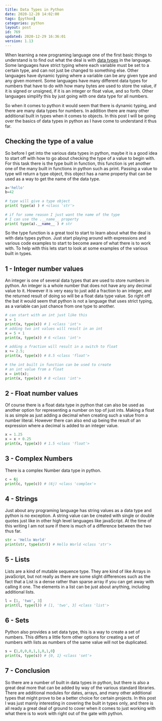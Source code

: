 ```yaml
---
title: Data Types in Python
date: 2020-12-28 14:02:00
tags: [python]
categories: python
layout: post
id: 769
updated: 2020-12-29 16:36:01
version: 1.13
---
```


When learning a new programing language one of the first basic things to understand is to find out what the deal is with [data types](https://www.tutorialsteacher.com/python/python-data-types) in the language. Some languages have strict typing where each variable must be set to a certain type, and can not just be changed to something else. Other languages have dynamic typing where a variable can be any given type and any given moment. Some languages have many different data types for numbers that have to do with how many bytes are used to store the value, if it is signed or unsigned, if it is an integer or float value, and so forth. Other languages simplify this by just going with one data type for all numbers.

So when it comes to python it would seem that there is dynamic typing, and there are many data types for numbers. In addition there are many other additional built in types when it comes to objects. In this post I will be going over the basics of data types in python as I have come to understand it thus far.

<!-- more -->

## Checking the type of a value

So before I get into the various data types in python, maybe it is a good idea to start off with how to go about checking the type of a value to begin with. For this task there is the type built in function, this function is yet another one of the many built in functions in python such as print. Passing a value to type will return a type object, this object has a name property that can be used as a way to get the name of the data type.

```python
a='hello'
b=42
 
# type will give a type object
print( type(a) ) # <class 'str'>
 
# if for some reason I just want the name of the type
# I can use the .__name__ property
print( type(a).__name__ ) # str
```

So the type function is a great tool to start to learn about what the deal is with data types python. Just start playing around with expressions and various code examples to start to become aware of what there is to work with. To help with this lets start to look at some examples of the various built in types.

## 1 - Integer number values

An integer is one of several data types that are used to store numbers in python. An integer is a whole number that does not have any any decimal value to it. However it is very easy to just add a fraction to an integer, and the returned result of doing so will be a float data type value. So right off the bat it would seem that python is not a language that uses strict typing, as a variable can just chance from one type to another.

```python
# can start with an int just like this
x = 1
print(x, type(x)) # 1 <class 'int'>
# adding two int values will result in an int
x = 5 + 1
print(x, type(x)) # 6 <class 'int'>
 
# adding a fraction will result in a switch to float
x += 2.5;
print(x, type(x)) # 8.5 <class 'float'>
 
# the int built in function can be used to create
# an int value from a float
x = int(x);
print(x, type(x)) # 8 <class 'int'>
```

## 2 - Float number values

Of course there is a float data type in python that can also be used as another option for representing a number on top of just ints. Making a float is as simple as just adding a decimal when creating such a value from a number literal. However there can also end up being the result of an expression where a decimal is added to an integer value.

```python
x = 1.25
x = x + 0.25
print(x, type(x)) # 1.5 <class 'float'>
```

## 3 - Complex Numbers

There is a complex Number data type in python.

```python
c = 6j
print(c, type(c)) # (6j) <class 'complex'>
```

## 4 - Strings

Just about any programing language has string values as a data type and python is no exception. A string value can be created with single or double quotes just like in other high level languages like javaScript. At the time of this writing I am not sure if there is much of a difference between the two thus far.

```python
str = 'Hello World'
print(str, type(str)) # Hello World <class 'str'>
```

## 5 - Lists

Lists are a kind of mutable sequence type. They are kind of like Arrays in javaScript, but not really as there are some slight differences such as the fact that a List is a dense rather than sparse array if you can get away with calling it one. The elements in a list can be just about anything, including additional lists.

```python
l = [1, 'two', 3]
print(l, type(l)) # [1, 'two', 3] <class 'list'>
```

## 6 - Sets

Python also provides a set data type, this is a way to create a set of numbers. This differs a little form other options for creating a set of numbers with lists as numbers of the same value will not be duplicated.

```python
s = {1,0,0,0,1,1,0,1,0}
print(s, type(s)) # {0, 1} <class 'set'>
```

## 7 - Conclusion

So there are a number of built in data types in python, but there is also a great deal more that can be added by way of the various standard libraries. There are additional modules for dates, arrays, and many other additional types that might prove to be a better choice for certain projects. In this post I was just mainly interesting in covering the built in types only, and there is all ready a great deal of ground to cover when it comes to just working with what there is to work with right out of the gate with python.

